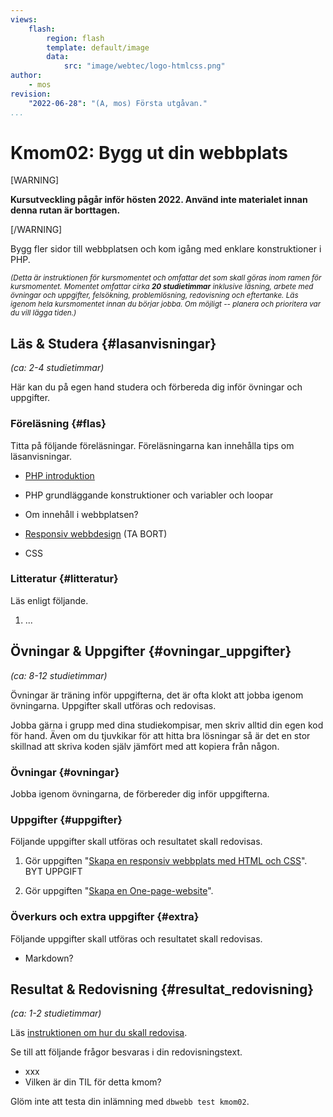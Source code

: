 ```yaml
---
views:
    flash:
        region: flash
        template: default/image
        data:
            src: "image/webtec/logo-htmlcss.png"
author:
    - mos
revision:
    "2022-06-28": "(A, mos) Första utgåvan."
...
```

Kmom02: Bygg ut din webbplats
==================================

[WARNING]

**Kursutveckling pågår inför hösten 2022. Använd inte materialet innan denna rutan är borttagen.**

[/WARNING]

Bygg fler sidor till webbplatsen och kom igång med enklare konstruktioner i PHP.


<small><i>(Detta är instruktionen för kursmomentet och omfattar det som skall göras inom ramen för kursmomentet. Momentet omfattar cirka **20 studietimmar** inklusive läsning, arbete med övningar och uppgifter, felsökning, problemlösning, redovisning och eftertanke. Läs igenom hela kursmomentet innan du börjar jobba. Om möjligt -- planera och prioritera var du vill lägga tiden.)</i></small>



Läs & Studera  {#lasanvisningar}
---------------------------------

*(ca: 2-4 studietimmar)*

Här kan du på egen hand studera och förbereda dig inför övningar och uppgifter.



### Föreläsning {#flas}

Titta på följande föreläsningar. Föreläsningarna kan innehålla tips om läsanvisningar.

<!-- * [Protokollet HTTP](./../forelasning/protokollet-http) -->
* [PHP introduktion](./../forelasning/php-introduktion)
* PHP grundläggande konstruktioner och variabler och loopar
* Om innehåll i webbplatsen?
* [Responsiv webbdesign](./../forelasning/responsiv-webbdesign) (TA BORT)

* CSS

<!--
In med PHP, något enklare.


-->



### Litteratur  {#litteratur}

Läs enligt följande.

1. ...



Övningar & Uppgifter  {#ovningar_uppgifter}
-------------------------------------------

*(ca: 8-12 studietimmar)*

Övningar är träning inför uppgifterna, det är ofta klokt att jobba igenom övningarna. Uppgifter skall utföras och redovisas.

Jobba gärna i grupp med dina studiekompisar, men skriv alltid din egen kod för hand. Även om du tjuvkikar för att hitta bra lösningar så är det en stor skillnad att skriva koden själv jämfört med att kopiera från någon.



### Övningar {#ovningar}

Jobba igenom övningarna, de förbereder dig inför uppgifterna.


<!--
* Programmera något med PHP, som en övningssida i report?

En vy med kalendern som en tabell?

* I lektionen "[Skapa en responsiv webbplats med HTML och CSS](./../forelasning/htmlcss)" får du hjälp att komma igång med uppgiften. Lektionen spelas in.

kanske en onepage för att tvinga fram olika konstruktioner och få övning på responsivitet?
variabler i css, sidans och kolumnernas bredd
1, 2, 3 kolumners layout.
clearfloat?
clearfix
footer i tre delar
header i delar
navbar
navbar responsiv
byline
text med bilder, figure, figcaption
style med klasser

PHP med variabler, inbyggda funktioner, if och loop
kalender på svenska, plocka fram detaljer om dagens datum och ett visst datum.
sidans laddningstid, antal resurser/filer/minne som laddas

Kalendern kan vara en månadskalender 1-31 vilket ger endast en loop, vecka/månadskalendern ger ju två loopar...

Is it friday?
-->



### Uppgifter {#uppgifter}

Följande uppgifter skall utföras och resultatet skall redovisas.

1. Gör uppgiften "[Skapa en responsiv webbplats med HTML och CSS](uppgift/skapa-en-responsiv-webbplats-med-html-och-css)". BYT UPPGIFT

2. Gör uppgiften "[Skapa en One-page-website](uppgift/skapa-en-one-page-website)".

<!--
Byt uppgift, kalender ish? med GET

En onepage website?
-->


### Överkurs och extra uppgifter {#extra}

Följande uppgifter skall utföras och resultatet skall redovisas.

* Markdown?

<!--
Extrauppgift responsiv?

Meny som responsiv?
-->



Resultat & Redovisning  {#resultat_redovisning}
-----------------------------------------------

*(ca: 1-2 studietimmar)*

Läs [instruktionen om hur du skall redovisa](./../redovisa).

Se till att följande frågor besvaras i din redovisningstext.

* xxx
* Vilken är din TIL för detta kmom?

Glöm inte att testa din inlämning med `dbwebb test kmom02`.
